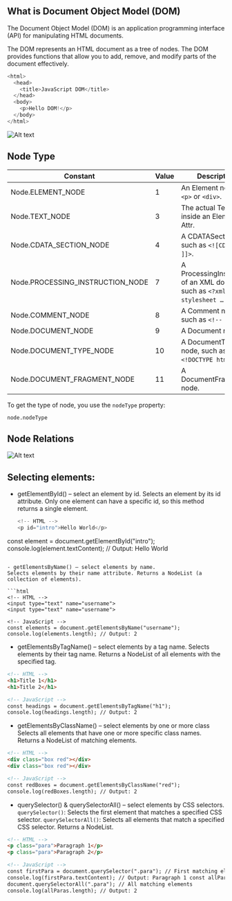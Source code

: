 ## What is Document Object Model (DOM)

The Document Object Model (DOM) is an application programming interface (API) for manipulating HTML documents.

The DOM represents an HTML document as a tree of nodes. The DOM provides functions that allow you to add, remove, and modify parts of the document effectively.

```js
<html>
  <head>
    <title>JavaScript DOM</title>
  </head>
  <body>
    <p>Hello DOM!</p>
  </body>
</html>
```

![Alt text](https://www.javascripttutorial.net/wp-content/uploads/2020/01/JavaScript-DOM.png)

## Node Type

| Constant                         | Value | Description                                                                  |
| -------------------------------- | ----- | ---------------------------------------------------------------------------- |
| Node.ELEMENT_NODE                | 1     | An Element node like `<p>` or `<div>`.                                       |
| Node.TEXT_NODE                   | 3     | The actual Text inside an Element or Attr.                                   |
| Node.CDATA_SECTION_NODE          | 4     | A CDATASection, such as `<![CDATA[ … ]]>`.                                   |
| Node.PROCESSING_INSTRUCTION_NODE | 7     | A ProcessingInstruction of an XML document, such as `<?xml-stylesheet … ?>`. |
| Node.COMMENT_NODE                | 8     | A Comment node, such as `<!-- … -->`.                                        |
| Node.DOCUMENT_NODE               | 9     | A Document node.                                                             |
| Node.DOCUMENT_TYPE_NODE          | 10    | A DocumentType node, such as `<!DOCTYPE html>`.                              |
| Node.DOCUMENT_FRAGMENT_NODE      | 11    | A DocumentFragment node.                                                     |

To get the type of node, you use the `nodeType` property:

```
node.nodeType
```

## Node Relations

![Alt text](https://www.javascripttutorial.net/wp-content/uploads/2020/01/JavaScript-DOM-Node-Relationships.png)

## Selecting elements:

- getElementById() – select an element by id.
  Selects an element by its id attribute. Only one element can have a specific id, so this method returns a single element.
  ```js
  <!-- HTML -->
  <p id="intro">Hello World</p>
  ```

<!-- JavaScript -->

const element = document.getElementById("intro");
console.log(element.textContent); // Output: Hello World

````

- getElementsByName() – select elements by name.
Selects elements by their name attribute. Returns a NodeList (a collection of elements).

```html
<!-- HTML -->
<input type="text" name="username">
<input type="text" name="username">

<!-- JavaScript -->
const elements = document.getElementsByName("username");
console.log(elements.length); // Output: 2

````

- getElementsByTagName() – select elements by a tag name.
  Selects elements by their tag name. Returns a NodeList of all elements with the specified tag.

```html
<!-- HTML -->
<h1>Title 1</h1>
<h1>Title 2</h1>

<!-- JavaScript -->
const headings = document.getElementsByTagName("h1");
console.log(headings.length); // Output: 2
```

- getElementsByClassName() – select elements by one or more class
  Selects all elements that have one or more specific class names. Returns a NodeList of matching elements.

```html
<!-- HTML -->
<div class="box red"></div>
<div class="box red"></div>

<!-- JavaScript -->
const redBoxes = document.getElementsByClassName("red");
console.log(redBoxes.length); // Output: 2
```

- querySelector() & querySelectorAll() – select elements by CSS selectors.
  `querySelector()`: Selects the first element that matches a specified CSS selector.
  `querySelectorAll()`: Selects all elements that match a specified CSS selector. Returns a NodeList.

```html
<!-- HTML -->
<p class="para">Paragraph 1</p>
<p class="para">Paragraph 2</p>

<!-- JavaScript -->
const firstPara = document.querySelector(".para"); // First matching element
console.log(firstPara.textContent); // Output: Paragraph 1 const allParas =
document.querySelectorAll(".para"); // All matching elements
console.log(allParas.length); // Output: 2
```
